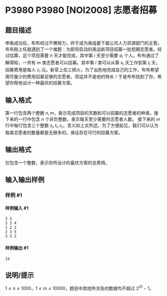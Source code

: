 # P3980 P3980 [NOI2008] 志愿者招募

## 题目描述

申奥成功后，布布经过不懈努力，终于成为奥组委下属公司人力资源部门的主管。布布刚上任就遇到了一个难题：为即将启动的奥运新项目招募一批短期志愿者。经过估算，这个项目需要 $n$ 天才能完成，其中第 $i$ 天至少需要 $a_i$ 个人。布布通过了解得知，一共有 $m$ 类志愿者可以招募。其中第 $i$ 类可以从第 $s_i$ 天工作到第 $t_i$ 天，招募费用是每人 $c_i$ 元。新官上任三把火，为了出色地完成自己的工作，布布希望用尽量少的费用招募足够的志愿者，但这并不是他的特长！于是布布找到了你，希望你帮他设计一种最优的招募方案。

## 输入格式

第一行包含两个整数 $n,m$，表示完成项目的天数和可以招募的志愿者的种类。接下来的一行中包含 $n$ 个非负整数，表示每天至少需要的志愿者人数。 接下来的 $m$ 行中每行包含三个整数 $s_i, t_i, c_i$，含义如上文所述。为了方便起见，我们可以认为每类志愿者的数量都是无限多的。保证存在可行的招募方案。

## 输出格式

仅包含一个整数，表示你所设计的最优方案的总费用。


## 输入输出样例

### 样例 #1

#### 样例输入 #1

```
3 3
2 3 4
1 2 2
2 3 5
3 3 2
```

#### 样例输出 #1

```
14
```

## 说明/提示

$1\leq n\leq 1000$，$1\leq m\leq 10000$，题目中其他所涉及的数据均不超过 $2^{31}-1$。
